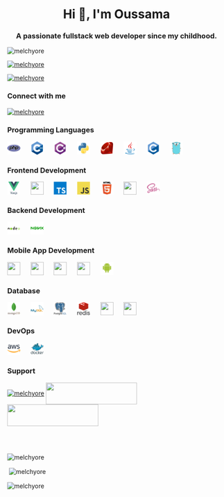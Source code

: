 <h1 align="center">Hi 👋, I'm Oussama</h1>
<h3 align="center">A passionate fullstack web developer since my childhood.</h3>

<p align="left"> <img src="https://komarev.com/ghpvc/?username=melchyore&label=Profile%20views&color=0e75b6&style=flat" alt="melchyore" /> </p>

<p align="left"> <a href="https://github.com/ryo-ma/github-profile-trophy"><img src="https://github-profile-trophy.vercel.app/?username=melchyore" alt="melchyore" /></a> </p>

<p align="left"> <a href="https://twitter.com/melchyore" target="blank"><img src="https://img.shields.io/twitter/follow/melchyore?logo=twitter&style=for-the-badge" alt="melchyore" /></a> </p>

<h3 align="left">Connect with me</h3>
<p align="left">
<a href="https://twitter.com/melchyore" target="blank"><img align="center" src="https://raw.githubusercontent.com/rahuldkjain/github-profile-readme-generator/master/src/images/icons/Social/twitter.svg" alt="melchyore" height="30" width="40" /></a>
</p>

<h3 align="left">Programming Languages</h3>
 <p align='left'><a><img height="30" width="30" src="https://raw.githubusercontent.com/devicons/devicon/master/icons/php/php-original.svg" /></a>&nbsp;&nbsp;&nbsp;&nbsp;&nbsp;&nbsp;<a><img height="30" width="30" src="https://raw.githubusercontent.com/devicons/devicon/master/icons/cplusplus/cplusplus-original.svg" /></a>&nbsp;&nbsp;&nbsp;&nbsp;&nbsp;&nbsp;<a><img height="30" width="30" src="https://raw.githubusercontent.com/devicons/devicon/master/icons/csharp/csharp-original.svg" /></a>&nbsp;&nbsp;&nbsp;&nbsp;&nbsp;&nbsp;<a><img height="30" width="30" src="https://raw.githubusercontent.com/devicons/devicon/master/icons/python/python-original.svg" /></a>&nbsp;&nbsp;&nbsp;&nbsp;&nbsp;&nbsp;<a><img height="30" width="30" src="https://raw.githubusercontent.com/devicons/devicon/master/icons/ruby/ruby-original.svg" /></a>&nbsp;&nbsp;&nbsp;&nbsp;&nbsp;&nbsp;<a><img height="30" width="30" src="https://raw.githubusercontent.com/devicons/devicon/master/icons/java/java-original.svg" /></a>&nbsp;&nbsp;&nbsp;&nbsp;&nbsp;&nbsp;<a><img height="30" width="30" src="https://raw.githubusercontent.com/devicons/devicon/master/icons/c/c-original.svg" /></a>&nbsp;&nbsp;&nbsp;&nbsp;&nbsp;&nbsp;<a><img height="30" width="30" src="https://raw.githubusercontent.com/devicons/devicon/master/icons/go/go-original.svg" /></a>&nbsp;&nbsp;&nbsp;&nbsp;&nbsp;&nbsp;</p>
 

<h3 align="left">Frontend Development</h3>
 <p align='left'><a><img height="30" width="30" src="https://raw.githubusercontent.com/devicons/devicon/master/icons/vuejs/vuejs-original-wordmark.svg" /></a>&nbsp;&nbsp;&nbsp;&nbsp;&nbsp;&nbsp;<a><img height="30" width="30" src="https://cdn.quasar.dev/logo-v2/svg/logo-vertical.svg" /></a>&nbsp;&nbsp;&nbsp;&nbsp;&nbsp;&nbsp;<a><img height="30" width="30" src="https://raw.githubusercontent.com/devicons/devicon/master/icons/typescript/typescript-original.svg" /></a>&nbsp;&nbsp;&nbsp;&nbsp;&nbsp;&nbsp;<a><img height="30" width="30" src="https://raw.githubusercontent.com/devicons/devicon/master/icons/javascript/javascript-original.svg" /></a>&nbsp;&nbsp;&nbsp;&nbsp;&nbsp;&nbsp;<a><img height="30" width="30" src="https://raw.githubusercontent.com/devicons/devicon/master/icons/html5/html5-original-wordmark.svg" /></a>&nbsp;&nbsp;&nbsp;&nbsp;&nbsp;&nbsp;<a><img height="30" width="30" src="https://www.vectorlogo.zone/logos/tailwindcss/tailwindcss-icon.svg" /></a>&nbsp;&nbsp;&nbsp;&nbsp;&nbsp;&nbsp;<a><img height="30" width="30" src="https://raw.githubusercontent.com/devicons/devicon/master/icons/sass/sass-original.svg" /></a>&nbsp;&nbsp;&nbsp;&nbsp;&nbsp;&nbsp;</p>
 
<h3 align="left">Backend Development</h3>
 <p align='left'><a><img height="30" width="30" src="https://raw.githubusercontent.com/devicons/devicon/master/icons/nodejs/nodejs-original-wordmark.svg" /></a>&nbsp;&nbsp;&nbsp;&nbsp;&nbsp;&nbsp;<a><img height="30" width="30" src="https://raw.githubusercontent.com/devicons/devicon/master/icons/nginx/nginx-original.svg" /></a>&nbsp;&nbsp;&nbsp;&nbsp;&nbsp;&nbsp;</p>
 
<h3 align="left">Mobile App Development</h3>
 <p align='left'><a><img height="30" width="30" src="https://www.vectorlogo.zone/logos/flutterio/flutterio-icon.svg" /></a>&nbsp;&nbsp;&nbsp;&nbsp;&nbsp;&nbsp;<a><img height="30" width="30" src="https://www.vectorlogo.zone/logos/dartlang/dartlang-icon.svg" /></a>&nbsp;&nbsp;&nbsp;&nbsp;&nbsp;&nbsp;<a><img height="30" width="30" src="https://www.vectorlogo.zone/logos/kotlinlang/kotlinlang-icon.svg" /></a>&nbsp;&nbsp;&nbsp;&nbsp;&nbsp;&nbsp;<a><img height="30" width="30" src="https://upload.wikimedia.org/wikipedia/commons/d/d1/Ionic_Logo.svg" /></a>&nbsp;&nbsp;&nbsp;&nbsp;&nbsp;&nbsp;<a><img height="30" width="30" src="https://raw.githubusercontent.com/devicons/devicon/master/icons/android/android-original-wordmark.svg" /></a>&nbsp;&nbsp;&nbsp;&nbsp;&nbsp;&nbsp;</p>
 
<h3 align="left">Database</h3>
 <p align='left'><a><img height="30" width="30" src="https://raw.githubusercontent.com/devicons/devicon/master/icons/mongodb/mongodb-original-wordmark.svg" /></a>&nbsp;&nbsp;&nbsp;&nbsp;&nbsp;&nbsp;<a><img height="30" width="30" src="https://raw.githubusercontent.com/devicons/devicon/master/icons/mysql/mysql-original-wordmark.svg" /></a>&nbsp;&nbsp;&nbsp;&nbsp;&nbsp;&nbsp;<a><img height="30" width="30" src="https://raw.githubusercontent.com/devicons/devicon/master/icons/postgresql/postgresql-original-wordmark.svg" /></a>&nbsp;&nbsp;&nbsp;&nbsp;&nbsp;&nbsp;<a><img height="30" width="30" src="https://raw.githubusercontent.com/devicons/devicon/master/icons/redis/redis-original-wordmark.svg" /></a>&nbsp;&nbsp;&nbsp;&nbsp;&nbsp;&nbsp;<a><img height="30" width="30" src="https://www.vectorlogo.zone/logos/mariadb/mariadb-icon.svg" /></a>&nbsp;&nbsp;&nbsp;&nbsp;&nbsp;&nbsp;<a><img height="30" width="30" src="https://www.vectorlogo.zone/logos/sqlite/sqlite-icon.svg" /></a>&nbsp;&nbsp;&nbsp;&nbsp;&nbsp;&nbsp;</p>
 
<h3 align="left">DevOps</h3>
 <p align='left'><a><img height="30" width="30" src="https://raw.githubusercontent.com/devicons/devicon/master/icons/amazonwebservices/amazonwebservices-original-wordmark.svg" /></a>&nbsp;&nbsp;&nbsp;&nbsp;&nbsp;&nbsp;<a><img height="30" width="30" src="https://raw.githubusercontent.com/devicons/devicon/master/icons/docker/docker-original-wordmark.svg" /></a>&nbsp;&nbsp;&nbsp;&nbsp;&nbsp;&nbsp;</p>
 
<h3 align="left">Support</h3>
<p>
  <a href="https://www.buymeacoffee.com/melchyore"> <img align="center" src="https://cdn.buymeacoffee.com/buttons/v2/default-yellow.png" height="50" width="210" alt="melchyore" /></a>
  <a href="https://www.patreon.com/melchyore">
  <img align="center" src="https://c5.patreon.com/external/logo/become_a_patron_button@2x.png" width="210" height="50" />
</a>
  <a href="https://paypal.me/melchyore" target="_blank">
  <img align="center" src="https://assets.stickpng.com/images/580b57fcd9996e24bc43c530.png" width="210" height="50" >
</a>
</p><br><br>

<p><img align="center" src="https://github-readme-stats.vercel.app/api/top-langs?username=melchyore&show_icons=true&locale=en&layout=compact" alt="melchyore" /></p>

<p>&nbsp;<img align="center" src="https://github-readme-stats.vercel.app/api?username=melchyore&show_icons=true&locale=en" alt="melchyore" /></p>

<p><img align="center" src="https://github-readme-streak-stats.herokuapp.com/?user=melchyore&" alt="melchyore" /></p>
